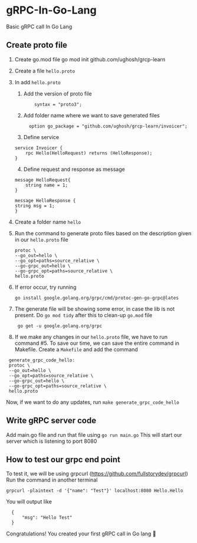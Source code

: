 # gRPC-In-Go-Lang
Basic gRPC call In Go Lang

## Create proto file

1. Create go.mod file
   go mod init github.com/ughosh/grcp-learn

2. Create a file `hello.proto`

3. In add  `hello.proto`
   1. Add the version of proto file
        ```
            syntax = "proto3"; 
        ```
   2. Add folder name where we want to save generated files
        ```
          option go_package = "github.com/ughosh/grcp-learn/invoicer";
        ```
   3.  Define service
    ```
    service Invoicer {
        rpc Hello(HelloRequest) returns (HelloResponse);
    } 
    ```
    4. Define request and response as message
    ```
    message HelloRequest{
        string name = 1;
    }

    message HelloResponse {
    string msg = 1;
    }
    ```
 4. Create a folder name `hello`
 5. Run the command to generate proto files based on the description given in our `hello.proto` file
     ```
     protoc \
    --go_out=hello \
    --go_opt=paths=source_relative \
    --go-grpc_out=hello \
    --go-grpc_opt=paths=source_relative \
    hello.proto
    ```
 6. If error occur, try running
    ```
    go install google.golang.org/grpc/cmd/protoc-gen-go-grpc@lates
    ```
 7. The generate file will be showing some error, in case the lib is not present. Do `go mod tidy` after this to clean-up `go.mod` file
    ```
     go get -u google.golang.org/grpc
    ```
 8. If we make any changes in our `hello.proto` file, we have to run command #5. To save our time, we can save the entire command in Makefile. Create a `Makefile` and add the command
   ```
    generate_grpc_code_hello:
	protoc \
    --go_out=hello \
    --go_opt=paths=source_relative \
    --go-grpc_out=hello \
    --go-grpc_opt=paths=source_relative \
    hello.proto
   ```
   Now, if we want to do any updates, run `make generate_grpc_code_hello`

## Write gRPC server code
Add main.go file and run that file using `go run main.go`
This will start our server which is listening  to port 8080

## How to test our grpc end point
  To test it, we will be using grpcurl (https://github.com/fullstorydev/grpcurl)
  Run the command in another terminal
  ```
  grpcurl -plaintext -d '{"name": "Test"}' localhost:8080 Hello.Hello
  ```

  You will output like 
  ```
    {
        "msg": "Hello Test"
    }
  ```

Congratulations! You created your first gRPC call in Go lang :tada: 